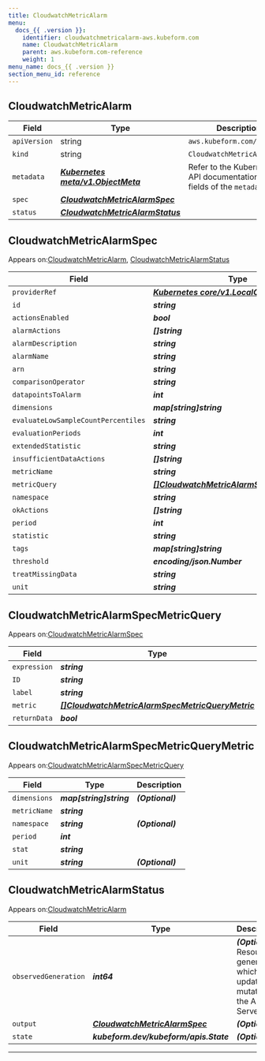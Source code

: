 ```yaml
---
title: CloudwatchMetricAlarm
menu:
  docs_{{ .version }}:
    identifier: cloudwatchmetricalarm-aws.kubeform.com
    name: CloudwatchMetricAlarm
    parent: aws.kubeform.com-reference
    weight: 1
menu_name: docs_{{ .version }}
section_menu_id: reference
---
```


## CloudwatchMetricAlarm
| Field | Type | Description |
| ------ | ----- | ----------- |
| `apiVersion` | string | `aws.kubeform.com/v1alpha1` |
|    `kind` | string | `CloudwatchMetricAlarm` |
| `metadata` | ***[Kubernetes meta/v1.ObjectMeta](https://kubernetes.io/docs/reference/generated/kubernetes-api/v1.13/#objectmeta-v1-meta)***|Refer to the Kubernetes API documentation for the fields of the `metadata` field.|
| `spec` | ***[CloudwatchMetricAlarmSpec](#cloudwatchmetricalarmspec)***||
| `status` | ***[CloudwatchMetricAlarmStatus](#cloudwatchmetricalarmstatus)***||
## CloudwatchMetricAlarmSpec

Appears on:[CloudwatchMetricAlarm](#cloudwatchmetricalarm), [CloudwatchMetricAlarmStatus](#cloudwatchmetricalarmstatus)

| Field | Type | Description |
| ------ | ----- | ----------- |
| `providerRef` | ***[Kubernetes core/v1.LocalObjectReference](https://kubernetes.io/docs/reference/generated/kubernetes-api/v1.13/#localobjectreference-v1-core)***||
| `id` | ***string***||
| `actionsEnabled` | ***bool***| ***(Optional)*** |
| `alarmActions` | ***[]string***| ***(Optional)*** |
| `alarmDescription` | ***string***| ***(Optional)*** |
| `alarmName` | ***string***||
| `arn` | ***string***| ***(Optional)*** |
| `comparisonOperator` | ***string***||
| `datapointsToAlarm` | ***int***| ***(Optional)*** |
| `dimensions` | ***map[string]string***| ***(Optional)*** |
| `evaluateLowSampleCountPercentiles` | ***string***| ***(Optional)*** |
| `evaluationPeriods` | ***int***||
| `extendedStatistic` | ***string***| ***(Optional)*** |
| `insufficientDataActions` | ***[]string***| ***(Optional)*** |
| `metricName` | ***string***| ***(Optional)*** |
| `metricQuery` | ***[[]CloudwatchMetricAlarmSpecMetricQuery](#cloudwatchmetricalarmspecmetricquery)***| ***(Optional)*** |
| `namespace` | ***string***| ***(Optional)*** |
| `okActions` | ***[]string***| ***(Optional)*** |
| `period` | ***int***| ***(Optional)*** |
| `statistic` | ***string***| ***(Optional)*** |
| `tags` | ***map[string]string***| ***(Optional)*** |
| `threshold` | ***encoding/json.Number***||
| `treatMissingData` | ***string***| ***(Optional)*** |
| `unit` | ***string***| ***(Optional)*** |
## CloudwatchMetricAlarmSpecMetricQuery

Appears on:[CloudwatchMetricAlarmSpec](#cloudwatchmetricalarmspec)

| Field | Type | Description |
| ------ | ----- | ----------- |
| `expression` | ***string***| ***(Optional)*** |
| `ID` | ***string***||
| `label` | ***string***| ***(Optional)*** |
| `metric` | ***[[]CloudwatchMetricAlarmSpecMetricQueryMetric](#cloudwatchmetricalarmspecmetricquerymetric)***| ***(Optional)*** |
| `returnData` | ***bool***| ***(Optional)*** |
## CloudwatchMetricAlarmSpecMetricQueryMetric

Appears on:[CloudwatchMetricAlarmSpecMetricQuery](#cloudwatchmetricalarmspecmetricquery)

| Field | Type | Description |
| ------ | ----- | ----------- |
| `dimensions` | ***map[string]string***| ***(Optional)*** |
| `metricName` | ***string***||
| `namespace` | ***string***| ***(Optional)*** |
| `period` | ***int***||
| `stat` | ***string***||
| `unit` | ***string***| ***(Optional)*** |
## CloudwatchMetricAlarmStatus

Appears on:[CloudwatchMetricAlarm](#cloudwatchmetricalarm)

| Field | Type | Description |
| ------ | ----- | ----------- |
| `observedGeneration` | ***int64***| ***(Optional)*** Resource generation, which is updated on mutation by the API Server.|
| `output` | ***[CloudwatchMetricAlarmSpec](#cloudwatchmetricalarmspec)***| ***(Optional)*** |
| `state` | ***kubeform.dev/kubeform/apis.State***| ***(Optional)*** |
---
